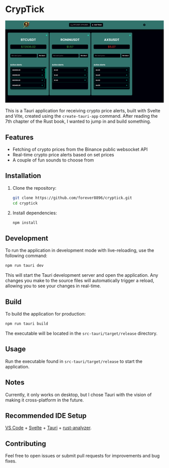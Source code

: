 # CrypTick
![image](./cryptick.png)

This is a Tauri application for receiving crypto price alerts, built with Svelte and Vite, created using the `create-tauri-app` command. After reading the 7th chapter of the Rust book, I wanted to jump in and build something.

## Features

- Fetching of crypto prices from the Binance public websocket API
- Real-time crypto price alerts based on set prices
- A couple of fun sounds to choose from

## Installation

1. Clone the repository:

   ```bash
   git clone https://github.com/forever8896/cryptick.git
   cd cryptick
   ```

2. Install dependencies:

   ```bash
   npm install
   ```

## Development

To run the application in development mode with live-reloading, use the following command:

```bash
npm run tauri dev
```

This will start the Tauri development server and open the application. Any changes you make to the source files will automatically trigger a reload, allowing you to see your changes in real-time.

## Build

To build the application for production:

```bash
npm run tauri build
```

The executable will be located in the `src-tauri/target/release` directory.

## Usage

Run the executable found in `src-tauri/target/release` to start the application.

## Notes

Currently, it only works on desktop, but I chose Tauri with the vision of making it cross-platform in the future.

## Recommended IDE Setup

[VS Code](https://code.visualstudio.com/) + [Svelte](https://marketplace.visualstudio.com/items?itemName=svelte.svelte-vscode) + [Tauri](https://marketplace.visualstudio.com/items?itemName=tauri-apps.tauri-vscode) + [rust-analyzer](https://marketplace.visualstudio.com/items?itemName=rust-lang.rust-analyzer).

## Contributing

Feel free to open issues or submit pull requests for improvements and bug fixes.
